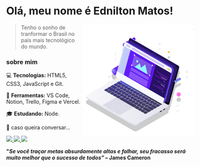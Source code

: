 # Olá, meu nome é Ednilton Matos!

<img src="computer.svg" min-width="300px" max-width="300px" width="300px" align="right" alt="computer">

> Tenho o sonho de tranformar o Brasil no país mais tecnológico do mundo.

### sobre mim

:computer: **Tecnologias:** HTML5, CSS3, JavaScript e Git.

:wrench: **Ferramentas:** VS Code, Notion, Trello, Figma e Vercel.

:mortar_board: **Estudando:** Node.

:love_letter: caso queira conversar...

<p align="left">
  <a href="https://www.instagram.com/iuricode/" alt="Instagram">
    <img src="https://img.shields.io/badge/-Instagram-9358F7?style=for-the-badge&logo=Instagram&logoColor=FFFFFF&link=https://www.instagram.com/iuricode"/>
  </a>
  
  <a href="https://www.linkedin.com/in/iuricode" alt="Linkedin">
    <img src="https://img.shields.io/badge/-Linkedin-9358F7?style=for-the-badge&logo=Linkedin&logoColor=FFFFFF&link=https://www.linkedin.com/in/iuricode"/>
  </a>
  
  <a href="https://discord.gg/QevDJqCzaY" alt="Discord">
    <img src="https://img.shields.io/badge/-Discord-9358F7?style=for-the-badge&logo=Discord&logoColor=FFFFFF&link=https://discord.gg/QevDJqCzaY"/>
  </a>
</p>

**"*Se você traçar metas absurdamente altas e falhar, seu fracasso será muito melhor que o sucesso de todos"* – James Cameron**
